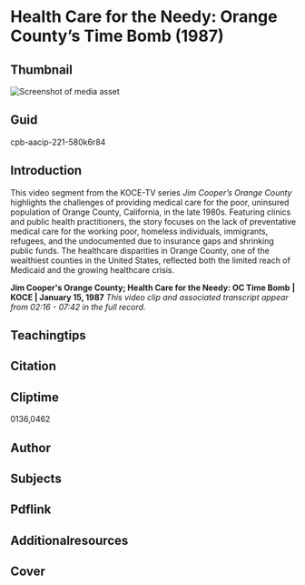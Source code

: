 #  Health Care for the Needy: Orange County’s Time Bomb (1987)

## Thumbnail

![Screenshot of media asset](https://s3.amazonaws.com/americanarchive.org/primary_source_sets/3-221-580k6r84.jpg "Screenshot media asset")

## Guid
cpb-aacip-221-580k6r84

## Introduction

This video segment from the KOCE-TV series *Jim Cooper’s Orange County* highlights the challenges of providing medical care for the poor, uninsured population of Orange County, California, in the late 1980s. Featuring clinics and public health practitioners, the story focuses on the lack of preventative medical care for the working poor, homeless individuals, immigrants, refugees, and the undocumented due to insurance gaps and shrinking public funds. The healthcare disparities in Orange County, one of the wealthiest counties in the United States, reflected both the limited reach of Medicaid and the growing healthcare crisis.

<b>Jim Cooper's Orange County; Health Care for the Needy: OC Time Bomb</b>
<b>| KOCE | January 15, 1987</b>
<i>This video clip and associated transcript appear from 02:16 - 07:42 in the full record.</i>

## Teachingtips

## Citation

## Cliptime

0136,0462

## Author
## Subjects
## Pdflink
## Additionalresources
## Cover
